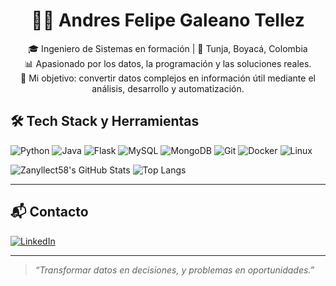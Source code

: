 <h1 align="center">👨‍💻 Andres Felipe Galeano Tellez</h1>

<p align="center">
🎓 Ingeniero de Sistemas en formación | 📍 Tunja, Boyacá, Colombia <br/>
📊 Apasionado por los datos, la programación y las soluciones reales. <br/>
🎯 Mi objetivo: convertir datos complejos en información útil mediante el análisis, desarrollo y automatización.
</p>

## 🛠️ Tech Stack y Herramientas

![Python](https://img.shields.io/badge/-Python-3776AB?style=flat&logo=python&logoColor=white)
![Java](https://img.shields.io/badge/-Java-007396?style=flat&logo=java&logoColor=white)
![Flask](https://img.shields.io/badge/-Flask-000000?style=flat&logo=flask&logoColor=white)
![MySQL](https://img.shields.io/badge/-MySQL-4479A1?style=flat&logo=mysql&logoColor=white)
![MongoDB](https://img.shields.io/badge/-MongoDB-47A248?style=flat&logo=mongodb&logoColor=white)
![Git](https://img.shields.io/badge/-Git-F05032?style=flat&logo=git&logoColor=white)
![Docker](https://img.shields.io/badge/-Docker-2496ED?style=flat&logo=docker&logoColor=white)
![Linux](https://img.shields.io/badge/-Linux-FCC624?style=flat&logo=linux&logoColor=black)





![Zanyllect58's GitHub Stats](https://github-readme-stats.vercel.app/api?username=Zanyllect58&show_icons=true&theme=radical)
![Top Langs](https://github-readme-stats.vercel.app/api/top-langs/?username=Zanyllect58&layout=compact&theme=radical)

---

## 📬 Contacto

[![LinkedIn](https://img.shields.io/badge/-LinkedIn-0077B5?style=flat&logo=linkedin&logoColor=white)](https://www.linkedin.com/in/andres-felipe-galeano-tellez-a7285a250)  


---

> _“Transformar datos en decisiones, y problemas en oportunidades.”_










